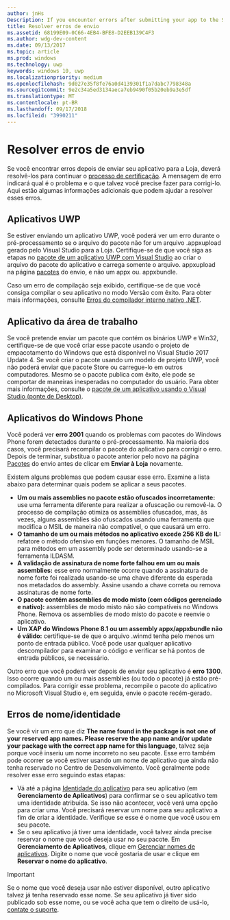 ```yaml
---
author: jnHs
Description: If you encounter errors after submitting your app to the Store, you must resolve them in order to continue the certification process.
title: Resolver erros de envio
ms.assetid: 68199E09-0C66-4EB4-BFE8-D2EEB139C4F3
ms.author: wdg-dev-content
ms.date: 09/13/2017
ms.topic: article
ms.prod: windows
ms.technology: uwp
keywords: windows 10, uwp
ms.localizationpriority: medium
ms.openlocfilehash: 9d027e35f8fe76a0d4139301f1a7dabc7798348a
ms.sourcegitcommit: 9e2c34a5ed3134aeca7eb9490f05b20eb9a3e5df
ms.translationtype: MT
ms.contentlocale: pt-BR
ms.lasthandoff: 09/17/2018
ms.locfileid: "3990211"
---
```

# <a name="resolve-submission-errors"></a>Resolver erros de envio

Se você encontrar erros depois de enviar seu aplicativo para a Loja, deverá resolvê-los para continuar o [processo de certificação](the-app-certification-process.md). A mensagem de erro indicará qual é o problema e o que talvez você precise fazer para corrigi-lo. Aqui estão algumas informações adicionais que podem ajudar a resolver esses erros.

## <a name="uwp-apps"></a>Aplicativos UWP

Se estiver enviando um aplicativo UWP, você poderá ver um erro durante o pré-processamento se o arquivo do pacote não for um arquivo .appxupload gerado pelo Visual Studio para a Loja. Certifique-se de que você siga as etapas no [pacote de um aplicativo UWP com Visual Studio](../packaging/packaging-uwp-apps.md) ao criar o arquivo do pacote do aplicativo e carrega somente o arquivo. appxupload na página [pacotes](upload-app-packages.md) do envio, e não um appx ou. appxbundle.

Caso um erro de compilação seja exibido, certifique-se de que você consiga compilar o seu aplicativo no modo Versão com êxito. Para obter mais informações, consulte [Erros do compilador interno nativo .NET](http://go.microsoft.com/fwlink/p/?LinkID=613098).

## <a name="desktop-application"></a>Aplicativo da área de trabalho

Se você pretende enviar um pacote que contém os binários UWP e Win32, certifique-se de que você criar esse pacote usando o projeto de empacotamento do Windows que está disponível no Visual Studio 2017 Update 4. Se você criar o pacote usando um modelo de projeto UWP, você não poderá enviar que pacote Store ou carregue-lo em outros computadores. Mesmo se o pacote publica com êxito, ele pode se comportar de maneiras inesperadas no computador do usuário. Para obter mais informações, consulte o [pacote de um aplicativo usando o Visual Studio (ponte de Desktop)]( https://docs.microsoft.com/windows/uwp/porting/desktop-to-uwp-packaging-dot-net).

## <a name="windows-phone-apps"></a>Aplicativos do Windows Phone

Você poderá ver **erro 2001** quando os problemas com pacotes do Windows Phone forem detectados durante o pré-processamento. Na maioria dos casos, você precisará recompilar o pacote do aplicativo para corrigir o erro. Depois de terminar, substitua o pacote anterior pelo novo na página [Pacotes](upload-app-packages.md) do envio antes de clicar em **Enviar à Loja** novamente.

Existem alguns problemas que podem causar esse erro. Examine a lista abaixo para determinar quais podem se aplicar a seus pacotes.

-   **Um ou mais assemblies no pacote estão ofuscados incorretamente:** use uma ferramenta diferente para realizar a ofuscação ou removê-la. O processo de compilação otimiza os assemblies ofuscados, mas, às vezes, alguns assemblies são ofuscados usando uma ferramenta que modifica o MSIL de maneira não compatível, o que causará um erro.
-   **O tamanho de um ou mais métodos no aplicativo excede 256 KB de IL:** refatore o método ofensivo em funções menores. O tamanho de MSIL para métodos em um assembly pode ser determinado usando-se a ferramenta ILDASM.
-   **A validação de assinatura de nome forte falhou em um ou mais assemblies:** esse erro normalmente ocorre quando a assinatura de nome forte foi realizada usando-se uma chave diferente da esperada nos metadados do assembly. Assine usando a chave correta ou remova assinaturas de nome forte.
-   **O pacote contém assemblies de modo misto (com códigos gerenciado e nativo):** assemblies de modo misto não são compatíveis no Windows Phone. Remova os assemblies de modo misto do pacote e reenvie o aplicativo.
-   **Um XAP do Windows Phone 8.1 ou um assembly appx/appxbundle não é válido:** certifique-se de que o arquivo .winmd tenha pelo menos um ponto de entrada público. Você pode usar qualquer aplicativo descompilador para examinar o código e verificar se há pontos de entrada públicos, se necessário.

Outro erro que você poderá ver depois de enviar seu aplicativo é **erro 1300**. Isso ocorre quando um ou mais assemblies (ou todo o pacote) já estão pré-compilados. Para corrigir esse problema, recompile o pacote do aplicativo no Microsoft Visual Studio e, em seguida, envie o pacote recém-gerado.

## <a name="nameidentity-errors"></a>Erros de nome/identidade

Se você vir um erro que diz **The name found in the package is not one of your reserved app names. Please reserve the app name and/or update your package with the correct app name for this language**, talvez seja porque você inseriu um nome incorreto no seu pacote. Esse erro também pode ocorrer se você estiver usando um nome de aplicativo que ainda não tenha reservado no Centro de Desenvolvimento. Você geralmente pode resolver esse erro seguindo estas etapas:

- Vá até a página [Identidade do aplicativo](view-app-identity-details.md) para seu aplicativo (em **Gerenciamento de Aplicativos**) para confirmar se o seu aplicativo tem uma identidade atribuída. Se isso não acontecer, você verá uma opção para criar uma. Você precisará reservar um nome para seu aplicativo a fim de criar a identidade. Verifique se esse é o nome que você usou em seu pacote.
- Se o seu aplicativo já tiver uma identidade, você talvez ainda precise reservar o nome que você deseja usar no seu pacote. Em **Gerenciamento de Aplicativos**, clique em [Gerenciar nomes de aplicativos](manage-app-names.md). Digite o nome que você gostaria de usar e clique em **Reservar o nome do aplicativo**.

> [!IMPORTANT]
>  Se o nome que você deseja usar não estiver disponível, outro aplicativo talvez já tenha reservado esse nome. Se seu aplicativo já tiver sido publicado sob esse nome, ou se você acha que tem o direito de usá-lo, [contate o suporte](https://go.microsoft.com/fwlink/p/?LinkId=331509).  

 

 




